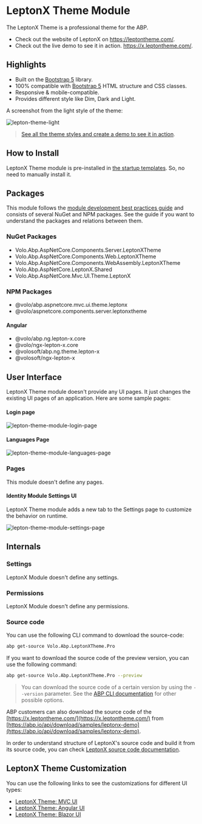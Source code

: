 # LeptonX Theme Module

The LeptonX Theme is a professional theme for the ABP. 

* Check out the website of LeptonX on https://leptontheme.com/.
* Check out the live demo to see it in action. https://x.leptontheme.com/.

## Highlights

* Built on the [Bootstrap 5](https://getbootstrap.com) library.
* 100% compatible with  [Bootstrap 5](https://getbootstrap.com) HTML structure and CSS classes.
* Responsive & mobile-compatible.
* Provides different style like Dim, Dark and Light.

A screenshot from the light style of the theme:

![lepton-theme-light](../../images/lepton-x-theme-light.png)

> [See all the theme styles and create a demo to see it in action](https://commercial.abp.io/themes).

## How to Install

LeptonX Theme module is pre-installed in [the startup templates](../../get-started). So, no need to manually install it.

## Packages

This module follows the [module development best practices guide](../../framework/architecture/best-practices) and consists of several NuGet and NPM packages. See the guide if you want to understand the packages and relations between them.

### NuGet Packages

* Volo.Abp.AspNetCore.Components.Server.LeptonXTheme
* Volo.Abp.AspNetCore.Components.Web.LeptonXTheme
* Volo.Abp.AspNetCore.Components.WebAssembly.LeptonXTheme
* Volo.Abp.AspNetCore.LeptonX.Shared
* Volo.Abp.AspNetCore.Mvc.UI.Theme.LeptonX

### NPM Packages

* @volo/abp.aspnetcore.mvc.ui.theme.leptonx
* @volo/aspnetcore.components.server.leptonxtheme

#### Angular

* @volo/abp.ng.lepton-x.core
* @volo/ngx-lepton-x.core
* @volosoft/abp.ng.theme.lepton-x
* @volosoft/ngx-lepton-x

## User Interface

LeptonX Theme module doesn't provide any UI pages. It just changes the existing UI pages of an application. Here are some sample pages:

#### Login page

![lepton-theme-module-login-page](../../images/lepton-x-theme-module-login-page.png) 

#### Languages Page

![lepton-theme-module-languages-page](../../images/lepton-x-theme-module-languages-page.png)

### Pages

This module doesn't define any pages.

#### Identity Module Settings UI

LeptonX Theme module adds a new tab to the Settings page to customize the behavior on runtime.

![lepton-theme-module-settings-page](../../images/lepton-x-theme-module-settings-page.png)

## Internals

### Settings

LeptonX Module doesn't define any settings.

### Permissions

LeptonX Module doesn't define any permissions.

### Source code

You can use the following CLI command to download the source-code:

```bash
abp get-source Volo.Abp.LeptonXTheme.Pro	
```

If you want to download the source code of the preview version, you can use the following command:

```bash
abp get-source Volo.Abp.LeptonXTheme.Pro --preview
```

> You can download the source code of a certain version by using the `--version` parameter. See the [ABP CLI documentation](../../cli/index#get-source) for other possible options.

ABP customers can also download the source code of the [https://x.leptontheme.com/](https://x.leptontheme.com/) from [https://abp.io/api/download/samples/leptonx-demo](https://abp.io/api/download/samples/leptonx-demo).

In order to understand structure of LeptonX's source code and build it from its source code, you can check [LeptonX source code documentation](source-files.md).

## LeptonX Theme Customization

You can use the following links to see the customizations for different UI types:

* [LeptonX Theme: MVC UI](mvc.md)
* [LeptonX Theme: Angular UI](angular.md)
* [LeptonX Theme: Blazor UI](blazor.md)
